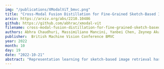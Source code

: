 ```yaml
---
img: "/publications/XModalViT_bmvc.png"
title: "Cross-Modal Fusion Distillation for Fine-Grained Sketch-Based Image Retrieval"
arxiv: https://arxiv.org/abs/2210.10486
github: https://github.com/abhrac/xmodal-vit
filename: cross-modal-fusion-distillation-for-fine-grained-sketch-based-image-retrieval
authors: Abhra Chaudhuri, Massimiliano Mancini, Yanbei Chen, Zeynep Akata, Anjan Dutta
publisher: 	British Machine Vision Conference BMVC
year: 2022
month: 10
day: 19
date: "2022-10-21"
abstract: "Representation learning for sketch-based image retrieval has mostly been tackled by learning embeddings that discard modality-specific information. As instances from different modalities can often provide complementary information describing the underlying concept, we propose a cross-attention framework for Vision Transformers (XModalViT) that fuses modality-specific information instead of discarding them. Our framework first maps paired datapoints from the individual photo and sketch modalities to fused representations that unify information from both modalities. We then decouple the input space of the aforementioned modality fusion network into independent encoders of the individual modalities via contrastive and relational cross-modal knowledge distillation. Such encoders can then be applied to downstream tasks like cross-modal retrieval. We demonstrate the expressive capacity of the learned representations by performing a wide range of experiments and achieving state-of-the-art results on three fine-grained sketch-based image retrieval benchmarks: Shoe-V2, Chair-V2 and Sketchy."
---
```

